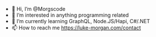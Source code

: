 -  👋   Hi, I’m @Morgscode
-  👀   I’m interested in anything programming related
-  🌱   I’m currently learning GraphQL, Node.JS/Hapi, C#/.NET
-  📫   How to reach me https://luke-morgan.com/contact

<!---
Morgscode/Morgscode is a ✨ special ✨ repository because its `README.md` (this file) appears on your GitHub profile.
You can click the Preview link to take a look at your changes.
--->

